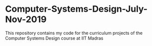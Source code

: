 # Computer-Systems-Design-July-Nov-2019
This repository contains my code for the curriculum projects of the Computer Systems Design course at IIT Madras
